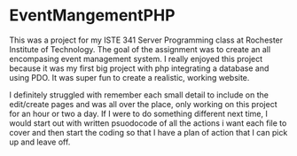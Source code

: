 # EventMangementPHP

This was a project for my ISTE 341 Server Programming class at Rochester Institute 
of Technology. The goal of the assignment was to create an all encompasing event 
management system. I really enjoyed this project because it was my first big project 
with php integrating a database and using PDO. It was super fun to create a realistic,
working website.

I definitely struggled with remember each small detail to include on the edit/create
pages and was all over the place, only working on this project for an hour or two 
a day. If I were to do something different next time, I would start out with written
psuodocode of all the actions i want each file to cover and then start the coding so that
I have a plan of action that I can pick up and leave off.
